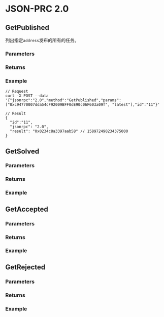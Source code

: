 # JSON-PRC 2.0

## GetPublished
列出指定`address`发布的所有的任务。

### Parameters

### Returns


### Example
```
// Request
curl -X POST --data '{"jsonrpc":"2.0","method":"GetPublished","params":["0xc94770007dda54cF92009BFF0dE90c06F603a09f", "latest"],"id":"11"}'

// Result
{
  "id":"11",
  "jsonrpc": "2.0",
  "result": "0x0234c8a3397aab58" // 158972490234375000
}
```

## GetSolved


### Parameters

### Returns


### Example


## GetAccepted


### Parameters

### Returns


### Example


## GetRejected


### Parameters

### Returns


### Example